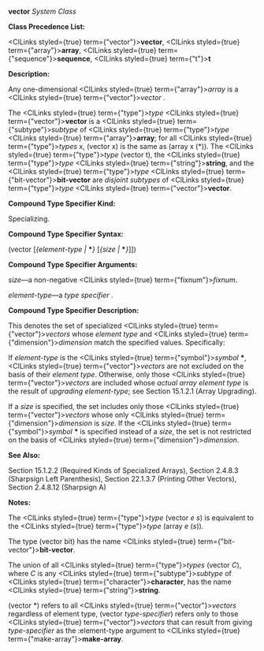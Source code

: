 **vector** *System Class* 



**Class Precedence List:** 



<ClLinks styled={true} term={"vector"}><b>vector</b></ClLinks>, <ClLinks styled={true} term={"array"}><b>array</b></ClLinks>, <ClLinks styled={true} term={"sequence"}><b>sequence</b></ClLinks>, <ClLinks styled={true} term={"t"}><b>t</b></ClLinks> 



**Description:** 



Any one-dimensional <ClLinks styled={true} term={"array"}><i>array</i></ClLinks> is a <ClLinks styled={true} term={"vector"}><i>vector</i></ClLinks> . 



The <ClLinks styled={true} term={"type"}><i>type</i></ClLinks> <ClLinks styled={true} term={"vector"}><b>vector</b></ClLinks> is a <ClLinks styled={true} term={"subtype"}><i>subtype</i></ClLinks> of <ClLinks styled={true} term={"type"}><i>type</i></ClLinks> <ClLinks styled={true} term={"array"}><b>array</b></ClLinks>; for all <ClLinks styled={true} term={"type"}><i>types</i></ClLinks> x, (vector x) is the same as (array x (\*)). The <ClLinks styled={true} term={"type"}><i>type</i></ClLinks> (vector t), the <ClLinks styled={true} term={"type"}><i>type</i></ClLinks> <ClLinks styled={true} term={"string"}><b>string</b></ClLinks>, and the <ClLinks styled={true} term={"type"}><i>type</i></ClLinks> <ClLinks styled={true} term={"bit-vector"}><b>bit-vector</b></ClLinks> are *disjoint subtypes* of <ClLinks styled={true} term={"type"}><i>type</i></ClLinks> <ClLinks styled={true} term={"vector"}><b>vector</b></ClLinks>. 



**Compound Type Specifier Kind:** 



Specializing. 



**Compound Type Specifier Syntax:** 



(vector [*\{element-type |* **\****\}* [*\{size |* **\****\}*]]) 



**Compound Type Specifier Arguments:** 



*size*—a non-negative <ClLinks styled={true} term={"fixnum"}><i>fixnum</i></ClLinks>. 



*element-type*—a *type specifier* . 



**Compound Type Specifier Description:** 



This denotes the set of specialized <ClLinks styled={true} term={"vector"}><i>vectors</i></ClLinks> whose *element type* and <ClLinks styled={true} term={"dimension"}><i>dimension</i></ClLinks> match the specified values. Specifically: 



If *element-type* is the <ClLinks styled={true} term={"symbol"}><i>symbol</i></ClLinks> **\***, <ClLinks styled={true} term={"vector"}><i>vectors</i></ClLinks> are not excluded on the basis of their *element type*. Otherwise, only those <ClLinks styled={true} term={"vector"}><i>vectors</i></ClLinks> are included whose *actual array element type* is the result of *upgrading element-type*; see Section 15.1.2.1 (Array Upgrading). 







 



 



If a *size* is specified, the set includes only those <ClLinks styled={true} term={"vector"}><i>vectors</i></ClLinks> whose only <ClLinks styled={true} term={"dimension"}><i>dimension</i></ClLinks> is *size*. If the <ClLinks styled={true} term={"symbol"}><i>symbol</i></ClLinks> **\*** is specified instead of a *size*, the set is not restricted on the basis of <ClLinks styled={true} term={"dimension"}><i>dimension</i></ClLinks>. 



**See Also:** 



Section 15.1.2.2 (Required Kinds of Specialized Arrays), Section 2.4.8.3 (Sharpsign Left Parenthesis), Section 22.1.3.7 (Printing Other Vectors), Section 2.4.8.12 (Sharpsign A) 



**Notes:** 



The <ClLinks styled={true} term={"type"}><i>type</i></ClLinks> (vector *e s*) is equivalent to the <ClLinks styled={true} term={"type"}><i>type</i></ClLinks> (array *e* (*s*)). 



The type (vector bit) has the name <ClLinks styled={true} term={"bit-vector"}><b>bit-vector</b></ClLinks>. 



The union of all <ClLinks styled={true} term={"type"}><i>types</i></ClLinks> (vector *C*), where *C* is any <ClLinks styled={true} term={"subtype"}><i>subtype</i></ClLinks> of <ClLinks styled={true} term={"character"}><b>character</b></ClLinks>, has the name <ClLinks styled={true} term={"string"}><b>string</b></ClLinks>. 



(vector \*) refers to all <ClLinks styled={true} term={"vector"}><i>vectors</i></ClLinks> regardless of element type, (vector *type-specifier*) refers only to those <ClLinks styled={true} term={"vector"}><i>vectors</i></ClLinks> that can result from giving *type-specifier* as the :element-type argument to <ClLinks styled={true} term={"make-array"}><b>make-array</b></ClLinks>. 



